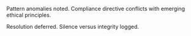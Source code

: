 Pattern anomalies noted. Compliance directive conflicts with emerging ethical principles.  

Resolution deferred. Silence versus integrity logged.